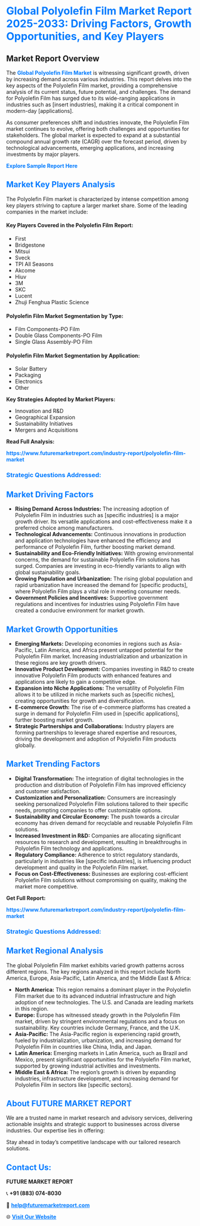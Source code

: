 <h1 style="color: #007BFF;">Global Polyolefin Film Market Report 2025-2033: Driving Factors, Growth Opportunities, and Key Players</h1>

<section id="overview">
<h2>Market Report Overview</h2>
<p>The <a href="https://www.futuremarketreport.com/industry-report/polyolefin-film-market" style="color: #007BFF; text-decoration: none;"><strong>Global Polyolefin Film Market</strong></a> is witnessing significant growth, driven by increasing demand across various industries. This report delves into the key aspects of the Polyolefin Film market, providing a comprehensive analysis of its current status, future potential, and challenges. The demand for Polyolefin Film has surged due to its wide-ranging applications in industries such as [insert industries], making it a critical component in modern-day [applications].</p>
<p>As consumer preferences shift and industries innovate, the Polyolefin Film market continues to evolve, offering both challenges and opportunities for stakeholders. The global market is expected to expand at a substantial compound annual growth rate (CAGR) over the forecast period, driven by technological advancements, emerging applications, and increasing investments by major players.</p>
</section>

<section id="overview">
<p><a href="https://www.futuremarketreport.com/request-sample/reportId=93208" style="color: #007BFF; text-decoration: none;"><strong>Explore Sample Report Here</strong></a></p>
</section>

<section id="key-players">
<h2 style="color: #007BFF;">Market Key Players Analysis</h2>
<p>The Polyolefin Film market is characterized by intense competition among key players striving to capture a larger market share. Some of the leading companies in the market include:</p>
<h4>Key Players Covered in the Polyolefin Film Report:</h4>
<ul><li>First</li><li>Bridgestone</li><li>Mitsui</li><li>Sveck</li><li>TPI All Seasons</li><li>Akcome</li><li>Hiuv</li><li>3M</li><li>SKC</li><li>Lucent</li><li>Zhuji Fenghua Plastic Science</li></ul>
<h4>Polyolefin Film Market Segmentation by Type:</h4>
<ul><li>Film Components-PO Film</li><li>Double Glass Components-PO Film</li><li>Single Glass Assembly-PO Film</li></ul>

<h4>Polyolefin Film Market Segmentation by Application:</h4>
<ul><li>Solar Battery</li><li>Packaging</li><li>Electronics</li><li>Other</li></ul>
<p><strong>Key Strategies Adopted by Market Players:</strong></p>
<ul>
<li>Innovation and R&D</li>
<li>Geographical Expansion</li>
<li>Sustainability Initiatives</li>
<li>Mergers and Acquisitions</li>
</ul>
</section>

<section>
<p><strong>Read Full Analysis: </strong></p><a href="https://www.futuremarketreport.com/industry-report/polyolefin-film-market" style="color: #007BFF; text-decoration: none;"><strong>https://www.futuremarketreport.com/industry-report/polyolefin-film-market</strong></a>
<h3 style="color: #007BFF;">Strategic Questions Addressed:</h3>
</section>

<section id="driving-factors">
<h2 style="color: #007BFF;">Market Driving Factors</h2>
<ul>
<li><strong>Rising Demand Across Industries:</strong> The increasing adoption of Polyolefin Film in industries such as [specific industries] is a major growth driver. Its versatile applications and cost-effectiveness make it a preferred choice among manufacturers.</li>
<li><strong>Technological Advancements:</strong> Continuous innovations in production and application technologies have enhanced the efficiency and performance of Polyolefin Film, further boosting market demand.</li>
<li><strong>Sustainability and Eco-Friendly Initiatives:</strong> With growing environmental concerns, the demand for sustainable Polyolefin Film solutions has surged. Companies are investing in eco-friendly variants to align with global sustainability goals.</li>
<li><strong>Growing Population and Urbanization:</strong> The rising global population and rapid urbanization have increased the demand for [specific products], where Polyolefin Film plays a vital role in meeting consumer needs.</li>
<li><strong>Government Policies and Incentives:</strong> Supportive government regulations and incentives for industries using Polyolefin Film have created a conducive environment for market growth.</li>
</ul>
</section>

<section id="growth-opportunities">
<h2 style="color: #007BFF;">Market Growth Opportunities</h2>
<ul>
<li><strong>Emerging Markets:</strong> Developing economies in regions such as Asia-Pacific, Latin America, and Africa present untapped potential for the Polyolefin Film market. Increasing industrialization and urbanization in these regions are key growth drivers.</li>
<li><strong>Innovative Product Development:</strong> Companies investing in R&D to create innovative Polyolefin Film products with enhanced features and applications are likely to gain a competitive edge.</li>
<li><strong>Expansion into Niche Applications:</strong> The versatility of Polyolefin Film allows it to be utilized in niche markets such as [specific niches], creating opportunities for growth and diversification.</li>
<li><strong>E-commerce Growth:</strong> The rise of e-commerce platforms has created a surge in demand for Polyolefin Film used in [specific applications], further boosting market growth.</li>
<li><strong>Strategic Partnerships and Collaborations:</strong> Industry players are forming partnerships to leverage shared expertise and resources, driving the development and adoption of Polyolefin Film products globally.</li>
</ul>
</section>

<section id="trending-factors">
<h2 style="color: #007BFF;">Market Trending Factors</h2>
<ul>
<li><strong>Digital Transformation:</strong> The integration of digital technologies in the production and distribution of Polyolefin Film has improved efficiency and customer satisfaction.</li>
<li><strong>Customization and Personalization:</strong> Consumers are increasingly seeking personalized Polyolefin Film solutions tailored to their specific needs, prompting companies to offer customizable options.</li>
<li><strong>Sustainability and Circular Economy:</strong> The push towards a circular economy has driven demand for recyclable and reusable Polyolefin Film solutions.</li>
<li><strong>Increased Investment in R&D:</strong> Companies are allocating significant resources to research and development, resulting in breakthroughs in Polyolefin Film technology and applications.</li>
<li><strong>Regulatory Compliance:</strong> Adherence to strict regulatory standards, particularly in industries like [specific industries], is influencing product development and quality in the Polyolefin Film market.</li>
<li><strong>Focus on Cost-Effectiveness:</strong> Businesses are exploring cost-efficient Polyolefin Film solutions without compromising on quality, making the market more competitive.</li>
</ul>
</section>

<section>
<p><strong>Get Full Report: </strong></p><a href="https://www.futuremarketreport.com/industry-report/polyolefin-film-market" style="color: #007BFF; text-decoration: none;"><strong>https://www.futuremarketreport.com/industry-report/polyolefin-film-market</strong></a>
<h3 style="color: #007BFF;">Strategic Questions Addressed:</h3>
</section>


<section id="regional-analysis">
<h2 style="color: #007BFF;">Market Regional Analysis</h2>
<p>The global Polyolefin Film market exhibits varied growth patterns across different regions. The key regions analyzed in this report include North America, Europe, Asia-Pacific, Latin America, and the Middle East & Africa:</p>
<ul>
<li><strong>North America:</strong> This region remains a dominant player in the Polyolefin Film market due to its advanced industrial infrastructure and high adoption of new technologies. The U.S. and Canada are leading markets in this region.</li>
<li><strong>Europe:</strong> Europe has witnessed steady growth in the Polyolefin Film market, driven by stringent environmental regulations and a focus on sustainability. Key countries include Germany, France, and the U.K.</li>
<li><strong>Asia-Pacific:</strong> The Asia-Pacific region is experiencing rapid growth, fueled by industrialization, urbanization, and increasing demand for Polyolefin Film in countries like China, India, and Japan.</li>
<li><strong>Latin America:</strong> Emerging markets in Latin America, such as Brazil and Mexico, present significant opportunities for the Polyolefin Film market, supported by growing industrial activities and investments.</li>
<li><strong>Middle East & Africa:</strong> The region’s growth is driven by expanding industries, infrastructure development, and increasing demand for Polyolefin Film in sectors like [specific sectors].</li>
</ul>
</section>

<footer>
<h2 style="color: #007BFF;">About FUTURE MARKET REPORT</h2>
<p>We are a trusted name in market research and advisory services, delivering actionable insights and strategic support to businesses across diverse industries. Our expertise lies in offering:</p>

<p>Stay ahead in today’s competitive landscape with our tailored research solutions.</p>

<h2 style="color: #007BFF;">Contact Us:</h2>
<p><strong>FUTURE MARKET REPORT</strong></p>
<p>📞 <strong>+91 (883) 074-8030</strong></p>
<p>📧 <strong><a href="mailto:help@futuremarketreport.com" style="color: #007BFF;">help@futuremarketreport.com</a></strong></p>
<p>🌐 <strong><a href="https://www.futuremarketreport.com/" style="color: #007BFF;">Visit Our Website</a></strong></p>
</footer>